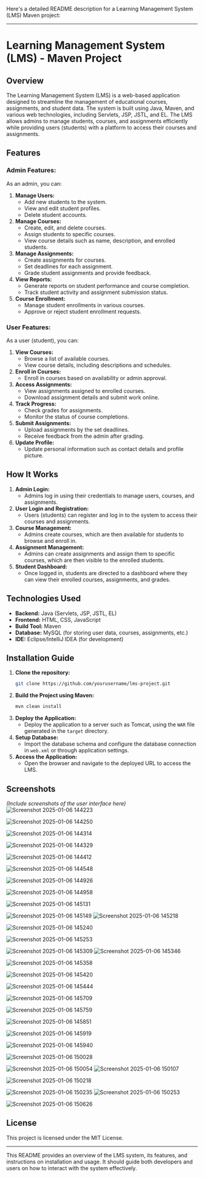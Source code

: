 

Here's a detailed README description for a Learning Management System (LMS) Maven project:

---

# Learning Management System (LMS) - Maven Project

## Overview

The Learning Management System (LMS) is a web-based application designed to streamline the management of educational courses, assignments, and student data. The system is built using Java, Maven, and various web technologies, including Servlets, JSP, JSTL, and EL. The LMS allows admins to manage students, courses, and assignments efficiently while providing users (students) with a platform to access their courses and assignments.

## Features

### Admin Features:
As an admin, you can:
1. **Manage Users:**
   - Add new students to the system.
   - View and edit student profiles.
   - Delete student accounts.
2. **Manage Courses:**
   - Create, edit, and delete courses.
   - Assign students to specific courses.
   - View course details such as name, description, and enrolled students.
3. **Manage Assignments:**
   - Create assignments for courses.
   - Set deadlines for each assignment.
   - Grade student assignments and provide feedback.
4. **View Reports:**
   - Generate reports on student performance and course completion.
   - Track student activity and assignment submission status.
5. **Course Enrollment:**
   - Manage student enrollments in various courses.
   - Approve or reject student enrollment requests.

### User Features:
As a user (student), you can:
1. **View Courses:**
   - Browse a list of available courses.
   - View course details, including descriptions and schedules.
2. **Enroll in Courses:**
   - Enroll in courses based on availability or admin approval.
3. **Access Assignments:**
   - View assignments assigned to enrolled courses.
   - Download assignment details and submit work online.
4. **Track Progress:**
   - Check grades for assignments.
   - Monitor the status of course completions.
5. **Submit Assignments:**
   - Upload assignments by the set deadlines.
   - Receive feedback from the admin after grading.
6. **Update Profile:**
   - Update personal information such as contact details and profile picture.

## How It Works

1. **Admin Login:**
   - Admins log in using their credentials to manage users, courses, and assignments.
2. **User Login and Registration:**
   - Users (students) can register and log in to the system to access their courses and assignments.
3. **Course Management:**
   - Admins create courses, which are then available for students to browse and enroll in.
4. **Assignment Management:**
   - Admins can create assignments and assign them to specific courses, which are then visible to the enrolled students.
5. **Student Dashboard:**
   - Once logged in, students are directed to a dashboard where they can view their enrolled courses, assignments, and grades.

## Technologies Used
- **Backend:** Java (Servlets, JSP, JSTL, EL)
- **Frontend:** HTML, CSS, JavaScript
- **Build Tool:** Maven
- **Database:** MySQL (for storing user data, courses, assignments, etc.)
- **IDE:** Eclipse/IntelliJ IDEA (for development)

## Installation Guide

1. **Clone the repository:**
   ```bash
   git clone https://github.com/yourusername/lms-project.git
   ```
2. **Build the Project using Maven:**
   ```bash
   mvn clean install
   ```
3. **Deploy the Application:**
   - Deploy the application to a server such as Tomcat, using the `WAR` file generated in the `target` directory.
4. **Setup Database:**
   - Import the database schema and configure the database connection in `web.xml` or through application settings.
5. **Access the Application:**
   - Open the browser and navigate to the deployed URL to access the LMS.

## Screenshots

_(Include screenshots of the user interface here)_
![Screenshot 2025-01-06 144223](https://github.com/user-attachments/assets/9fd6dc6a-2dde-4b70-9f42-175e3c67dc60)

![Screenshot 2025-01-06 144250](https://github.com/user-attachments/assets/04835559-c827-44a2-baf4-3e07b35516d9)

![Screenshot 2025-01-06 144314](https://github.com/user-attachments/assets/9a24e14c-c8bd-4438-99a0-a985d6ebc23d)

![Screenshot 2025-01-06 144329](https://github.com/user-attachments/assets/61dace89-82e4-49c5-b203-1d992e38815a)

![Screenshot 2025-01-06 144412](https://github.com/user-attachments/assets/0dc72293-2eb1-4cf5-aa37-48931a029c9f)

![Screenshot 2025-01-06 144548](https://github.com/user-attachments/assets/b4144f1e-f97d-4d2f-bb36-f6470ee48045)

![Screenshot 2025-01-06 144926](https://github.com/user-attachments/assets/c47f5a0c-598a-4212-8fcc-340f70a8d1aa)

![Screenshot 2025-01-06 144958](https://github.com/user-attachments/assets/14618f34-f51b-4e1e-859e-4b622b6aef9f)

![Screenshot 2025-01-06 145131](https://github.com/user-attachments/assets/4247ab85-f3f6-49f2-95e8-9c3c1067094a)


![Screenshot 2025-01-06 145149](https://github.com/user-attachments/assets/85fb695d-0987-48fc-b6bb-3b4d1288b39b)
![Screenshot 2025-01-06 145218](https://github.com/user-attachments/assets/4932a9c7-2490-4edf-b9cb-e7690c78664d)

![Screenshot 2025-01-06 145240](https://github.com/user-attachments/assets/524961e7-1699-46e3-9943-7ebfa3c70442)

![Screenshot 2025-01-06 145253](https://github.com/user-attachments/assets/6a16b847-48d0-49fa-b394-2c5144d0d050)

![Screenshot 2025-01-06 145309](https://github.com/user-attachments/assets/a71ac386-611c-4ce5-9f29-8cf7064e7203)
![Screenshot 2025-01-06 145346](https://github.com/user-attachments/assets/0ed02aa8-a9b7-4276-bade-4c48e3c09ce8)


![Screenshot 2025-01-06 145358](https://github.com/user-attachments/assets/f5fad5f2-1810-47eb-b871-56f7383aac11)

![Screenshot 2025-01-06 145420](https://github.com/user-attachments/assets/5ad7d284-f4c2-4631-b747-8d8c2395c849)


![Screenshot 2025-01-06 145444](https://github.com/user-attachments/assets/74b3d6d3-4c78-4ccf-8d49-194f0cfcbac8)

![Screenshot 2025-01-06 145709](https://github.com/user-attachments/assets/0bcb0d2a-dd89-4252-ba6e-9597c295876b)


![Screenshot 2025-01-06 145759](https://github.com/user-attachments/assets/62b4af75-c7eb-4d85-961c-6df67f01e8af)

![Screenshot 2025-01-06 145851](https://github.com/user-attachments/assets/0a82296d-71ed-43fe-823d-5bc36e767e76)

![Screenshot 2025-01-06 145919](https://github.com/user-attachments/assets/aaea0012-7a8d-4cbd-aec2-c32ec6dc1df7)

![Screenshot 2025-01-06 145940](https://github.com/user-attachments/assets/50a26632-858c-4cf0-b0b9-8b91cc8c2e1f)

![Screenshot 2025-01-06 150028](https://github.com/user-attachments/assets/a1e3c7eb-38fe-4c2c-ae4a-373a6dfb4f9a)

![Screenshot 2025-01-06 150054](https://github.com/user-attachments/assets/a4d7a930-e13f-4d1b-a991-99a94c6239af)
![Screenshot 2025-01-06 150107](https://github.com/user-attachments/assets/a7d7a9e1-f813-47c0-9776-1f885f86391a)


![Screenshot 2025-01-06 150218](https://github.com/user-attachments/assets/8b30c738-0d5b-46fb-887a-83723b9b415b)

![Screenshot 2025-01-06 150235](https://github.com/user-attachments/assets/481a43ca-c03f-4297-bc2a-12aa0537929b)
![Screenshot 2025-01-06 150253](https://github.com/user-attachments/assets/1c7a8aef-9348-4b82-8c1e-efb51230595e)

![Screenshot 2025-01-06 150626](https://github.com/user-attachments/assets/9ab35ff4-c802-47a3-a8e0-e3c36781cb90)







## License

This project is licensed under the MIT License.

---

This README provides an overview of the LMS system, its features, and instructions on installation and usage. It should guide both developers and users on how to interact with the system effectively.
